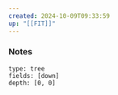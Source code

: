 ```yaml
---
created: 2024-10-09T09:33:59
up: "[[FIT]]"
---
```


### Notes
```breadcrumbs
type: tree
fields: [down]
depth: [0, 0]
```


